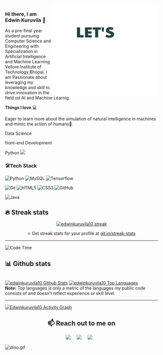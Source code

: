 <img align="right" src="code.gif" alt="Coder GIF" width="350" height="300">


### Hi there, I am Edwin Kuruvila 👋
As a pre-final year student pursuing Computer Science and Engineering  with Specialization in Artificial Intelligence and Machine Learning Vellore Institute of Technology,Bhopal, I am Passionate about leveraging my knowledge and skill to drive innovation in the field od AI and Machine Learnig.


 **Things I love** 💻

Eager to learn more about the simulation of natural intelligence in machines and mimic the action of humans🤖.

Data Science

front-end Development

Python <img src="https://media.giphy.com/media/WUlplcMpOCEmTGBtBW/giphy.gif" width="30">

### 🛠**Tech Stack**


![Python](https://img.shields.io/badge/-Python-000000?style=flat&logo=python)
![MySQL](https://img.shields.io/badge/-MySQL-000000?style=flat&logo=MySQL)
![Tensorflow](https://img.shields.io/badge/-Tensorflow-000000?style=flat&logo=tensorflow)


![Git](https://img.shields.io/badge/-Git-000000?style=flat&logo=git&logoColor=F05032)
![HTML5](https://img.shields.io/badge/-HTML5-000000?style=flat&logo=HTML5)
![CSS3](https://img.shields.io/badge/-CSS3-000000?style=flat&logo=CSS3)
![GitHub](https://img.shields.io/badge/-GitHub-000000?style=flat&logo=github&logoColor=FFFFFF)

![Java](https://img.shields.io/badge/-Java-000000?style=flat&logo=JAVA)

## 🔥 Streak stats

<!-- GitHub Readme Streak Stats - https://github.com/DenverCoder1/github-readme-streak-stats -->
<p align="center">
  <a href="https://github.com/edwinkuruvila10/github-readme-streak-stats">
    <img title="🔥 Get streak stats for your profile at git.io/streak-stats" alt="edwinkuruvila10 streak" src="https://github-readme-streak-stats.herokuapp.com/?user=edwinkuruvila10&theme=monokai-metallian&hide_border=true"/>
  </a>
  <p align="center">🔥 Get streak stats for your profile at <a href="https://git.io/streak-stats">git.io/streak-stats</a></p>
</p>

---

<!--START_SECTION:waka-->
![Code Time](http://img.shields.io/badge/Code%20Time-112%15hrs%2029%30mins-blue)


## 📊 Github stats

  
  <br/>
    <a href="https://github.com/edwinkuruvila10/github-readme-stats"><img alt="edwinkuruvila10 Github Stats" src="https://denvercoder1-github-readme-stats.vercel.app/api/?username=edwinkuruvila10&show_icons=true&count_private=true&theme=react&hide_border=true&bg_color=1F222E&title_color=F85D7F&icon_color=F8D866" height="192px"/></a>
  <a href="https://github.com/edwinkuruvila10/github-readme-stats"><img alt="edwinkuruvila10 Top Languages" src="https://github-readme-stats.vercel.app/api/top-langs/?username=edwinkuruvila10&langs_count=8&layout=compact&theme=react&hide_border=true&bg_color=1F222E&title_color=F85D7F&icon_color=F8D866&hide=Jupyter%20Notebook" height="192px"/></a>
  <br/>
  <b>Note:</b> Top languages is only a metric of the languages my public code consists of and doesn't reflect experience or skill level.

---
<a href="https://github.com/edwinkuruvila10/github-readme-activity-graph"><img alt="Edwinkuruvila10 Activity Graph" src="https://denvercoder1-activity-graph.herokuapp.com/graph/?username=edwinkuruvila10&bg_color=1F222E&color=F8D866&line=F85D7F&point=FFFFFF&hide_border=true" /></a>


 <h2 align="center">📫 Reach out to me on</h2>
  <p align="center">
    <a target="_blank"href="https://www.linkedin.com/in/edwinkuruvila"><img src="https://img.shields.io/badge/linkedin-%230077B5.svg?&style=for-the-badge&logo=linkedin&logoColor=white" /></a>&nbsp;&nbsp;&nbsp;&nbsp;
    <a target="_blank"href="https://twitter.com/Edwin_Kuruvilaa"><img src="https://img.shields.io/badge/twitter-%231DA1F2.svg?&style=for-the-badge&logo=twitter&logoColor=white" /></a>&nbsp;&nbsp;&nbsp;&nbsp;
    <a href="mailto:edwinkuruvila089@gmail.com?subject=Hey%20Edwin,%20From%20Github"><img src="https://img.shields.io/badge/gmail-%23D14836.svg?&style=for-the-badge&logo=gmail&logoColor=white" /></a>&nbsp;&nbsp;&nbsp;&nbsp;


</p>


<img data-target="animated-image.replacedImage" alt="dino.gif" class="AnimatedImagePlayer-animatedImage" src="https://github.com/saadeghi/saadeghi/raw/master/dino.gif" style="display: block; opacity: 1;">

